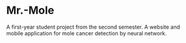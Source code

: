 # Mr.-Mole
A first-year student project from the second semester. A website and mobile application for mole cancer detection by neural network.
